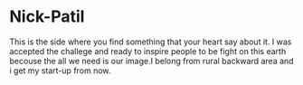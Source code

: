 # Nick-Patil
This is the side where you find something that your heart say about it.
I was accepted the challege and ready to inspire people to be fight on this earth becouse the all we need is our image.I belong from rural backward area and i get my start-up from now.
